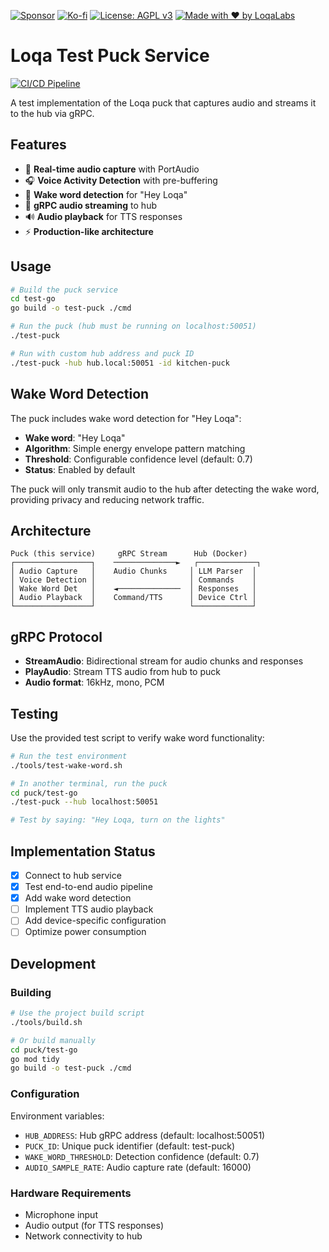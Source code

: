 [![Sponsor](https://img.shields.io/badge/Sponsor-Loqa-ff69b4?logo=githubsponsors&style=for-the-badge)](https://github.com/sponsors/annabarnes1138)
[![Ko-fi](https://img.shields.io/badge/Buy%20me%20a%20coffee-Ko--fi-FF5E5B?logo=ko-fi&logoColor=white&style=for-the-badge)](https://ko-fi.com/annabarnes)
[![License: AGPL v3](https://img.shields.io/badge/License-AGPL--3.0-blue?style=for-the-badge)](LICENSE)
[![Made with ❤️ by LoqaLabs](https://img.shields.io/badge/Made%20with%20%E2%9D%A4%EF%B8%8F-by%20LoqaLabs-ffb6c1?style=for-the-badge)](https://loqalabs.com)

# Loqa Test Puck Service

[![CI/CD Pipeline](https://github.com/loqalabs/loqa-puck/actions/workflows/ci.yml/badge.svg)](https://github.com/loqalabs/loqa-puck/actions/workflows/ci.yml)

A test implementation of the Loqa puck that captures audio and streams it to the hub via gRPC.

## Features

- 🎤 **Real-time audio capture** with PortAudio
- 🎧 **Voice Activity Detection** with pre-buffering
- 🎯 **Wake word detection** for "Hey Loqa"
- 📡 **gRPC audio streaming** to hub
- 🔊 **Audio playback** for TTS responses
- ⚡ **Production-like architecture**

## Usage

```bash
# Build the puck service
cd test-go
go build -o test-puck ./cmd

# Run the puck (hub must be running on localhost:50051)
./test-puck

# Run with custom hub address and puck ID
./test-puck -hub hub.local:50051 -id kitchen-puck
```

## Wake Word Detection

The puck includes wake word detection for "Hey Loqa":

- **Wake word**: "Hey Loqa" 
- **Algorithm**: Simple energy envelope pattern matching
- **Threshold**: Configurable confidence level (default: 0.7)
- **Status**: Enabled by default

The puck will only transmit audio to the hub after detecting the wake word, providing privacy and reducing network traffic.

## Architecture

```
Puck (this service)     gRPC Stream      Hub (Docker)
┌─────────────────┐    ──────────────►   ┌─────────────┐
│ Audio Capture   │    Audio Chunks     │ LLM Parser  │
│ Voice Detection │                     │ Commands    │
│ Wake Word Det   │    ◄──────────────  │ Responses   │
│ Audio Playback  │    Command/TTS      │ Device Ctrl │
└─────────────────┘                     └─────────────┘
```

## gRPC Protocol

- **StreamAudio**: Bidirectional stream for audio chunks and responses
- **PlayAudio**: Stream TTS audio from hub to puck
- **Audio format**: 16kHz, mono, PCM

## Testing

Use the provided test script to verify wake word functionality:

```bash
# Run the test environment
./tools/test-wake-word.sh

# In another terminal, run the puck
cd puck/test-go
./test-puck --hub localhost:50051

# Test by saying: "Hey Loqa, turn on the lights"
```

## Implementation Status

- [x] Connect to hub service
- [x] Test end-to-end audio pipeline  
- [x] Add wake word detection
- [ ] Implement TTS audio playback
- [ ] Add device-specific configuration
- [ ] Optimize power consumption

## Development

### Building
```bash
# Use the project build script
./tools/build.sh

# Or build manually
cd puck/test-go
go mod tidy
go build -o test-puck ./cmd
```

### Configuration
Environment variables:
- `HUB_ADDRESS`: Hub gRPC address (default: localhost:50051)
- `PUCK_ID`: Unique puck identifier (default: test-puck)
- `WAKE_WORD_THRESHOLD`: Detection confidence (default: 0.7)
- `AUDIO_SAMPLE_RATE`: Audio capture rate (default: 16000)

### Hardware Requirements
- Microphone input
- Audio output (for TTS responses)
- Network connectivity to hub